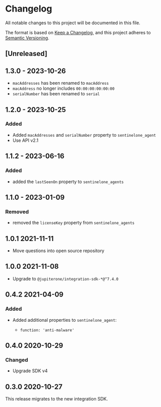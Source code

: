 # Changelog

All notable changes to this project will be documented in this file.

The format is based on [Keep a Changelog](https://keepachangelog.com/en/1.0.0/),
and this project adheres to
[Semantic Versioning](https://semver.org/spec/v2.0.0.html).

## [Unreleased]

## 1.3.0 - 2023-10-26

- `macAddresses` has been renamed to `macAddress`
- `macAddress` no longer includes `00:00:00:00:00:00`
- `serialNumber` has been renamed to `serial`

## 1.2.0 - 2023-10-25

### Added

- Added `macAddresses` and `serialNumber` property to `sentinelone_agent`
- Use API v2.1

## 1.1.2 - 2023-06-16

### Added

- added the `lastSeenOn` property to `sentinelone_agents`

## 1.1.0 - 2023-01-09

### Removed

- removed the `licenseKey` property from `sentinelone_agents`

## 1.0.1 2021-11-11

- Move questions into open source repository

## 1.0.0 2021-11-08

- Upgrade to `@jupiterone/integration-sdk-*@^7.4.0`

## 0.4.2 2021-04-09

### Added

- Added additional properties to `sentinelone_agent`:

  - `function: 'anti-malware'`

## 0.4.0 2020-10-29

### Changed

- Upgrade SDK v4

## 0.3.0 2020-10-27

This release migrates to the new integration SDK.
